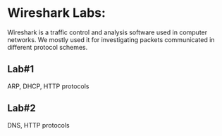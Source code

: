 # Wireshark Labs:
Wireshark is a traffic control and analysis software used in computer networks. We mostly used it for investigating packets communicated in different protocol schemes.
## Lab#1
ARP, DHCP, HTTP protocols
## Lab#2
DNS, HTTP protocols
